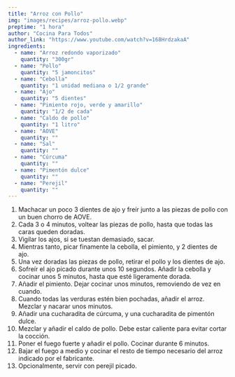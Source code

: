 ```yaml
---
title: "Arroz con Pollo"
img: "images/recipes/arroz-pollo.webp"
preptime: "1 hora"
author: "Cocina Para Todos"
author_link: "https://www.youtube.com/watch?v=168HrdzakaA"
ingredients:
  - name: "Arroz redondo vaporizado"
    quantity: "300gr"
  - name: "Pollo"
    quantity: "5 jamoncitos"
  - name: "Cebolla"
    quantity: "1 unidad mediana o 1/2 grande"
  - name: "Ajo"
    quantity: "5 dientes"
  - name: "Pimiento rojo, verde y amarillo"
    quantity: "1/2 de cada"
  - name: "Caldo de pollo"
    quantity: "1 litro"
  - name: "AOVE"
    quantity: ""
  - name: "Sal"
    quantity: ""
  - name: "Cúrcuma"
    quantity: ""
  - name: "Pimentón dulce"
    quantity: ""
  - name: "Perejil"
    quantity: ""
---
```


1. Machacar un poco 3 dientes de ajo y freír junto a las piezas de pollo con un buen chorro de AOVE.
2. Cada 3 o 4 minutos, voltear las piezas de pollo, hasta que todas las caras queden doradas.
3. Vigilar los ajos, si se tuestan demasiado, sacar.
4. Mientras tanto, picar finamente la cebolla, el pimiento, y 2 dientes de ajo.
5. Una vez doradas las piezas de pollo, retirar el pollo y los dientes de ajo.
6. Sofreír el ajo picado durante unos 10 segundos. Añadir la cebolla y cocinar unos 5 minutos, hasta que esté ligeramente dorada.
7. Añadir el pimiento. Dejar cocinar unos minutos, removiendo de vez en cuando.
8. Cuando todas las verduras estén bien pochadas, añadir el arroz. Mezclar y nacarar unos minutos.
9. Añadir una cucharadita de cúrcuma, y una cucharadita de pimentón dulce.
10. Mezclar y añadir el caldo de pollo. Debe estar caliente para evitar cortar la cocción.
11. Poner el fuego fuerte y añadir el pollo. Cocinar durante 6 minutos.
12. Bajar el fuego a medio y cocinar el resto de tiempo necesario del arroz indicado por el fabricante.
13. Opcionalmente, servir con perejil picado.
